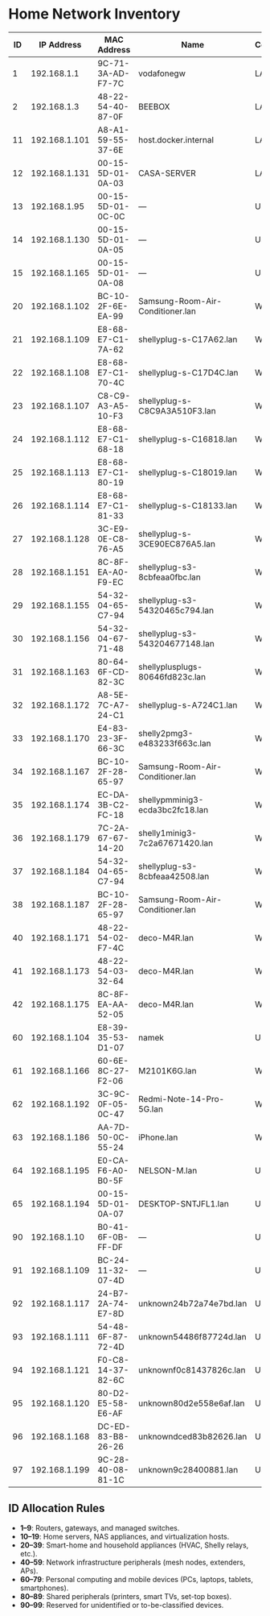 # Home Network Inventory

| ID | IP Address | MAC Address | Name | Connection | Device Type | DHCP |
|----|------------|-------------|------|------------|-------------|------|
| 1 | 192.168.1.1 | 9C-71-3A-AD-F7-7C | vodafonegw | LAN | Router | Static |
| 2 | 192.168.1.3 | 48-22-54-40-87-0F | BEEBOX | LAN | Router/Access Point | Static |
| 11 | 192.168.1.101 | A8-A1-59-55-37-6E | host.docker.internal | LAN | Home Server | Unknown |
| 12 | 192.168.1.131 | 00-15-5D-01-0A-03 | CASA-SERVER | LAN | Home Server | Unknown |
| 13 | 192.168.1.95 | 00-15-5D-01-0C-0C | — | Unknown | Home Server | Unknown |
| 14 | 192.168.1.130 | 00-15-5D-01-0A-05 | — | Unknown | Home Server | Unknown |
| 15 | 192.168.1.165 | 00-15-5D-01-0A-08 | — | Unknown | Home Server | Unknown |
| 20 | 192.168.1.102 | BC-10-2F-6E-EA-99 | Samsung-Room-Air-Conditioner.lan | WiFi | Home Appliance | DHCP |
| 21 | 192.168.1.109 | E8-68-E7-C1-7A-62 | shellyplug-s-C17A62.lan | WiFi | Home Appliance | DHCP |
| 22 | 192.168.1.108 | E8-68-E7-C1-70-4C | shellyplug-s-C17D4C.lan | WiFi | Home Appliance | DHCP |
| 23 | 192.168.1.107 | C8-C9-A3-A5-10-F3 | shellyplug-s-C8C9A3A510F3.lan | WiFi | Home Appliance | DHCP |
| 24 | 192.168.1.112 | E8-68-E7-C1-68-18 | shellyplug-s-C16818.lan | WiFi | Home Appliance | DHCP |
| 25 | 192.168.1.113 | E8-68-E7-C1-80-19 | shellyplug-s-C18019.lan | WiFi | Home Appliance | DHCP |
| 26 | 192.168.1.114 | E8-68-E7-C1-81-33 | shellyplug-s-C18133.lan | WiFi | Home Appliance | DHCP |
| 27 | 192.168.1.128 | 3C-E9-0E-C8-76-A5 | shellyplug-s-3CE90EC876A5.lan | WiFi | Home Appliance | DHCP |
| 28 | 192.168.1.151 | 8C-8F-EA-A0-F9-EC | shellyplug-s3-8cbfeaa0fbc.lan | WiFi | Home Appliance | DHCP |
| 29 | 192.168.1.155 | 54-32-04-65-C7-94 | shellyplug-s3-54320465c794.lan | WiFi | Home Appliance | DHCP |
| 30 | 192.168.1.156 | 54-32-04-67-71-48 | shellyplug-s3-543204677148.lan | WiFi | Home Appliance | DHCP |
| 31 | 192.168.1.163 | 80-64-6F-CD-82-3C | shellyplusplugs-80646fd823c.lan | WiFi | Home Appliance | DHCP |
| 32 | 192.168.1.172 | A8-5E-7C-A7-24-C1 | shellyplug-s-A724C1.lan | WiFi | Home Appliance | DHCP |
| 33 | 192.168.1.170 | E4-83-23-3F-66-3C | shelly2pmg3-e483233f663c.lan | WiFi | Home Appliance | DHCP |
| 34 | 192.168.1.167 | BC-10-2F-28-65-97 | Samsung-Room-Air-Conditioner.lan | WiFi | Home Appliance | DHCP |
| 35 | 192.168.1.174 | EC-DA-3B-C2-FC-18 | shellypmminig3-ecda3bc2fc18.lan | WiFi | Home Appliance | DHCP |
| 36 | 192.168.1.179 | 7C-2A-67-67-14-20 | shelly1minig3-7c2a67671420.lan | WiFi | Home Appliance | DHCP |
| 37 | 192.168.1.184 | 54-32-04-65-C7-94 | shellyplug-s3-8cbfeaa42508.lan | WiFi | Home Appliance | DHCP |
| 38 | 192.168.1.187 | BC-10-2F-28-65-97 | Samsung-Room-Air-Conditioner.lan | WiFi | Home Appliance | DHCP |
| 40 | 192.168.1.171 | 48-22-54-02-F7-4C | deco-M4R.lan | WiFi | Mesh Access Point | DHCP |
| 41 | 192.168.1.173 | 48-22-54-03-32-64 | deco-M4R.lan | WiFi | Mesh Access Point | DHCP |
| 42 | 192.168.1.175 | 8C-8F-EA-AA-52-05 | deco-M4R.lan | WiFi | Mesh Access Point | DHCP |
| 60 | 192.168.1.104 | E8-39-35-53-D1-07 | namek | Unknown | PC | Unknown |
| 61 | 192.168.1.166 | 60-6E-8C-27-F2-06 | M2101K6G.lan | WiFi | Smartphone | DHCP |
| 62 | 192.168.1.192 | 3C-9C-0F-05-0C-47 | Redmi-Note-14-Pro-5G.lan | WiFi | Smartphone | DHCP |
| 63 | 192.168.1.186 | AA-7D-50-0C-55-24 | iPhone.lan | WiFi | Smartphone | DHCP |
| 64 | 192.168.1.195 | E0-CA-F6-A0-B0-5F | NELSON-M.lan | Unknown | PC | Unknown |
| 65 | 192.168.1.194 | 00-15-5D-01-0A-07 | DESKTOP-SNTJFL1.lan | Unknown | PC | Unknown |
| 90 | 192.168.1.10 | B0-41-6F-0B-FF-DF | — | Unknown | Unknown | Unknown |
| 91 | 192.168.1.109 | BC-24-11-32-07-4D | — | Unknown | Unknown | Unknown |
| 92 | 192.168.1.117 | 24-B7-2A-74-E7-8D | unknown24b72a74e7bd.lan | Unknown | Unknown | Unknown |
| 93 | 192.168.1.111 | 54-48-6F-87-72-4D | unknown54486f87724d.lan | Unknown | Unknown | Unknown |
| 94 | 192.168.1.121 | F0-C8-14-37-82-6C | unknownf0c81437826c.lan | Unknown | Unknown | Unknown |
| 95 | 192.168.1.120 | 80-D2-E5-58-E6-AF | unknown80d2e558e6af.lan | Unknown | Unknown | Unknown |
| 96 | 192.168.1.168 | DC-ED-83-B8-26-26 | unknowndced83b82626.lan | Unknown | Unknown | Unknown |
| 97 | 192.168.1.199 | 9C-28-40-08-81-1C | unknown9c28400881.lan | Unknown | Unknown | Unknown |

## ID Allocation Rules

- **1–9**: Routers, gateways, and managed switches.
- **10–19**: Home servers, NAS appliances, and virtualization hosts.
- **20–39**: Smart-home and household appliances (HVAC, Shelly relays, etc.).
- **40–59**: Network infrastructure peripherals (mesh nodes, extenders, APs).
- **60–79**: Personal computing and mobile devices (PCs, laptops, tablets, smartphones).
- **80–89**: Shared peripherals (printers, smart TVs, set-top boxes).
- **90–99**: Reserved for unidentified or to-be-classified devices.
